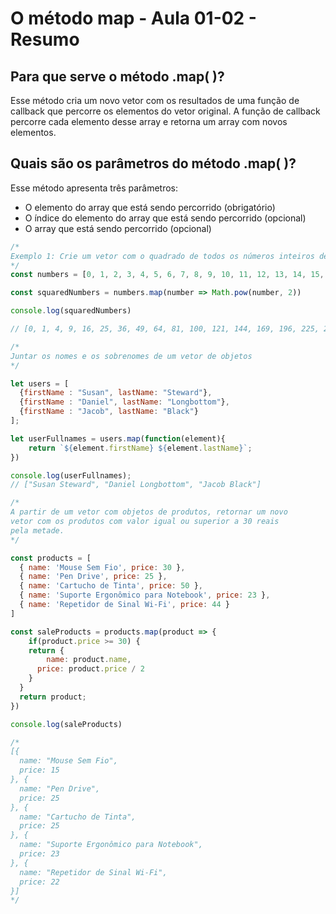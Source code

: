 # O método map - Aula 01-02 - Resumo

## Para que serve o método .map( )?
Esse método cria um novo vetor com os resultados de uma função de callback que percorre os elementos do vetor original. A função de callback percorre cada elemento desse array e retorna um array com novos elementos.

## Quais são os parâmetros do método .map( )?

Esse método apresenta três parâmetros:
- O elemento do array que está sendo percorrido (obrigatório)
- O índice do elemento do array que está sendo percorrido (opcional)
- O array que está sendo percorrido (opcional)

```javascript
/*
Exemplo 1: Crie um vetor com o quadrado de todos os números inteiros de 0 a 20. Imprimir todos os valores armazenados.
*/
const numbers = [0, 1, 2, 3, 4, 5, 6, 7, 8, 9, 10, 11, 12, 13, 14, 15, 16, 17, 18, 19, 20]

const squaredNumbers = numbers.map(number => Math.pow(number, 2))

console.log(squaredNumbers)

// [0, 1, 4, 9, 16, 25, 36, 49, 64, 81, 100, 121, 144, 169, 196, 225, 256, 289, 324, 361, 400]
```

```javascript
/*
Juntar os nomes e os sobrenomes de um vetor de objetos
*/

let users = [
  {firstName : "Susan", lastName: "Steward"},
  {firstName : "Daniel", lastName: "Longbottom"},
  {firstName : "Jacob", lastName: "Black"}
];

let userFullnames = users.map(function(element){
    return `${element.firstName} ${element.lastName}`;
})

console.log(userFullnames);
// ["Susan Steward", "Daniel Longbottom", "Jacob Black"]
```

```javascript
/*
A partir de um vetor com objetos de produtos, retornar um novo 
vetor com os produtos com valor igual ou superior a 30 reais
pela metade.
*/

const products = [
  { name: 'Mouse Sem Fio', price: 30 },
  { name: 'Pen Drive', price: 25 },
  { name: 'Cartucho de Tinta', price: 50 },
  { name: 'Suporte Ergonômico para Notebook', price: 23 },
  { name: 'Repetidor de Sinal Wi-Fi', price: 44 }
]

const saleProducts = products.map(product => {
	if(product.price >= 30) {
  	return {
    	name: product.name,
      price: product.price / 2
    }
  }
  return product;
})

console.log(saleProducts)

/*
[{
  name: "Mouse Sem Fio",
  price: 15
}, {
  name: "Pen Drive",
  price: 25
}, {
  name: "Cartucho de Tinta",
  price: 25
}, {
  name: "Suporte Ergonômico para Notebook",
  price: 23
}, {
  name: "Repetidor de Sinal Wi-Fi",
  price: 22
}]
*/
```